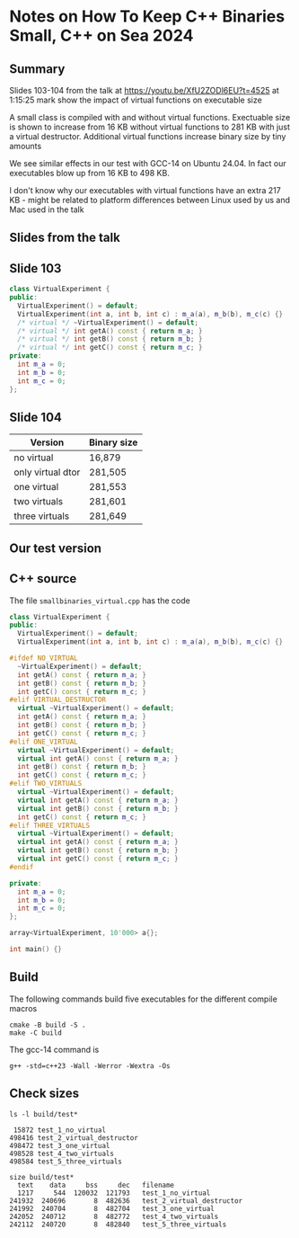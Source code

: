 # Notes on How To Keep C++ Binaries Small, C++ on Sea 2024

## Summary

Slides 103-104 from the talk at https://youtu.be/XfU2ZODl6EU?t=4525 at 1:15:25 mark show the impact of virtual functions on executable size

A small class is compiled with and without virtual functions. Exectuable size is shown to increase from 16 KB without virtual functions to 281 KB with just a virtual destructor. Additional virtual functions increase binary size by tiny amounts


We see similar effects in our test with GCC-14 on Ubuntu 24.04. In fact our executables blow up from 16 KB to 498 KB.

I don't know why our executables with virtual functions have an extra 217 KB - might be related to platform differences between Linux used by us and Mac used in the talk


## Slides from the talk

## Slide 103

```c++
class VirtualExperiment {
public:
  VirtualExperiment() = default;
  VirtualExperiment(int a, int b, int c) : m_a(a), m_b(b), m_c(c) {}
  /* virtual */ ~VirtualExperiment() = default;
  /* virtual */ int getA() const { return m_a; }
  /* virtual */ int getB() const { return m_b; }
  /* virtual */ int getC() const { return m_c; }
private:
  int m_a = 0;
  int m_b = 0;
  int m_c = 0;
};

```

## Slide 104

|   Version         | Binary size |
|-------------------|-------------|
| no virtual        |    16,879   |
| only virtual dtor |   281,505   |
| one virtual       |   281,553   |
| two virtuals      |   281,601   |
| three virtuals    |   281,649   |


## Our test version

## C++ source

The file `smallbinaries_virtual.cpp` has the code

```c++
class VirtualExperiment {
public:
  VirtualExperiment() = default;
  VirtualExperiment(int a, int b, int c) : m_a(a), m_b(b), m_c(c) {}

#ifdef NO_VIRTUAL
  ~VirtualExperiment() = default;
  int getA() const { return m_a; }
  int getB() const { return m_b; }
  int getC() const { return m_c; }
#elif VIRTUAL_DESTRUCTOR
  virtual ~VirtualExperiment() = default;
  int getA() const { return m_a; }
  int getB() const { return m_b; }
  int getC() const { return m_c; }
#elif ONE_VIRTUAL
  virtual ~VirtualExperiment() = default;
  virtual int getA() const { return m_a; }
  int getB() const { return m_b; }
  int getC() const { return m_c; }
#elif TWO_VIRTUALS
  virtual ~VirtualExperiment() = default;
  virtual int getA() const { return m_a; }
  virtual int getB() const { return m_b; }
  int getC() const { return m_c; }
#elif THREE_VIRTUALS
  virtual ~VirtualExperiment() = default;
  virtual int getA() const { return m_a; }
  virtual int getB() const { return m_b; }
  virtual int getC() const { return m_c; }
#endif

private:
  int m_a = 0;
  int m_b = 0;
  int m_c = 0;
};

array<VirtualExperiment, 10'000> a{};

int main() {}
```

## Build

The following commands build five executables for the different compile macros

```
cmake -B build -S .
make -C build
```

The gcc-14 command is

```
g++ -std=c++23 -Wall -Werror -Wextra -Os
```

## Check sizes

```
ls -l build/test*

 15872 test_1_no_virtual
498416 test_2_virtual_destructor
498472 test_3_one_virtual
498528 test_4_two_virtuals
498584 test_5_three_virtuals

```

```
size build/test*
  text    data     bss     dec   filename
  1217     544  120032  121793   test_1_no_virtual
241932  240696       8  482636   test_2_virtual_destructor
241992  240704       8  482704   test_3_one_virtual
242052  240712       8  482772   test_4_two_virtuals
242112  240720       8  482840   test_5_three_virtuals

```

